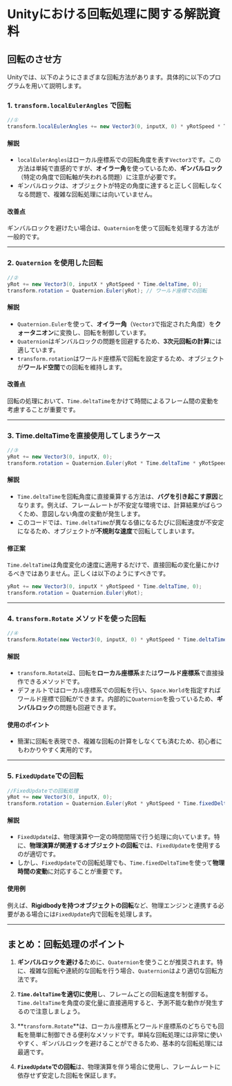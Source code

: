 # Unityにおける回転処理に関する解説資料

## 回転のさせ方
Unityでは、以下のようにさまざまな回転方法があります。具体的に以下のプログラムを用いて説明します。

### 1. `transform.localEulerAngles` で回転
```csharp
//①
transform.localEulerAngles += new Vector3(0, inputX, 0) * yRotSpeed * Time.deltaTime;
```

#### 解説
- `localEulerAngles`はローカル座標系での回転角度を表す`Vector3`です。この方法は単純で直感的ですが、**オイラー角**を使っているため、**ギンバルロック**（特定の角度で回転軸が失われる問題）に注意が必要です。
- ギンバルロックは、オブジェクトが特定の角度に達すると正しく回転しなくなる問題で、複雑な回転処理には向いていません。

#### 改善点
ギンバルロックを避けたい場合は、`Quaternion`を使って回転を処理する方法が一般的です。

---

### 2. `Quaternion` を使用した回転
```csharp
//②
yRot += new Vector3(0, inputX * yRotSpeed * Time.deltaTime, 0);
transform.rotation = Quaternion.Euler(yRot); // ワールド座標での回転
```

#### 解説
- `Quaternion.Euler`を使って、**オイラー角**（`Vector3`で指定された角度）を**クォータニオン**に変換し、回転を制御しています。
- `Quaternion`はギンバルロックの問題を回避するため、**3次元回転の計算**には適しています。
- `transform.rotation`はワールド座標系で回転を設定するため、オブジェクトが**ワールド空間**での回転を維持します。

#### 改善点
回転の処理において、`Time.deltaTime`をかけて時間によるフレーム間の変動を考慮することが重要です。

---

### 3. Time.deltaTimeを直接使用してしまうケース
```csharp
//③
yRot += new Vector3(0, inputX, 0);
transform.rotation = Quaternion.Euler(yRot * Time.deltaTime * yRotSpeed); 
```

#### 解説
- `Time.deltaTime`を回転角度に直接乗算する方法は、**バグを引き起こす原因**となります。例えば、フレームレートが不安定な環境では、計算結果がばらつくため、意図しない角度の変動が発生します。
- このコードでは、`Time.deltaTime`が異なる値になるたびに回転速度が不安定になるため、オブジェクトが**不規則な速度**で回転してしまいます。

#### 修正案
`Time.deltaTime`は角度変化の速度に適用するだけで、直接回転の変化量にかけるべきではありません。正しくは以下のようにすべきです。

```csharp
yRot += new Vector3(0, inputX * yRotSpeed * Time.deltaTime, 0);
transform.rotation = Quaternion.Euler(yRot);
```

---

### 4. `transform.Rotate` メソッドを使った回転
```csharp
//④
transform.Rotate(new Vector3(0, inputX, 0) * yRotSpeed * Time.deltaTime);
```

#### 解説
- `transform.Rotate`は、回転を**ローカル座標系**または**ワールド座標系**で直接操作できるメソッドです。
- デフォルトではローカル座標系での回転を行い、`Space.World`を指定すればワールド座標で回転ができます。内部的に`Quaternion`を扱っているため、**ギンバルロック**の問題も回避できます。

#### 使用のポイント
- 簡潔に回転を表現でき、複雑な回転の計算をしなくても済むため、初心者にもわかりやすく実用的です。

---

### 5. `FixedUpdate`での回転
```csharp
//FixedUpdateでの回転処理
yRot += new Vector3(0, inputX, 0);
transform.rotation = Quaternion.Euler(yRot * yRotSpeed * Time.fixedDeltaTime);
```

#### 解説
- `FixedUpdate`は、物理演算や一定の時間間隔で行う処理に向いています。特に、**物理演算が関連するオブジェクトの回転**では、`FixedUpdate`を使用するのが適切です。
- しかし、`FixedUpdate`での回転処理でも、`Time.fixedDeltaTime`を使って**物理時間の変動**に対応することが重要です。

#### 使用例
例えば、**Rigidbodyを持つオブジェクトの回転**など、物理エンジンと連携する必要がある場合には`FixedUpdate`内で回転を処理します。

---

## まとめ：回転処理のポイント

1. **ギンバルロックを避ける**ために、`Quaternion`を使うことが推奨されます。特に、複雑な回転や連続的な回転を行う場合、`Quaternion`はより適切な回転方法です。
   
2. **`Time.deltaTime`を適切に使用**し、フレームごとの回転速度を制御する。`Time.deltaTime`を角度の変化量に直接適用すると、予測不能な動作が発生するので注意しましょう。

3. **`transform.Rotate`**は、ローカル座標系とワールド座標系のどちらでも回転を簡単に制御できる便利なメソッドです。単純な回転処理には非常に使いやすく、ギンバルロックを避けることができるため、基本的な回転処理には最適です。

4. **`FixedUpdate`での回転**は、物理演算を伴う場合に使用し、フレームレートに依存せず安定した回転を保証します。